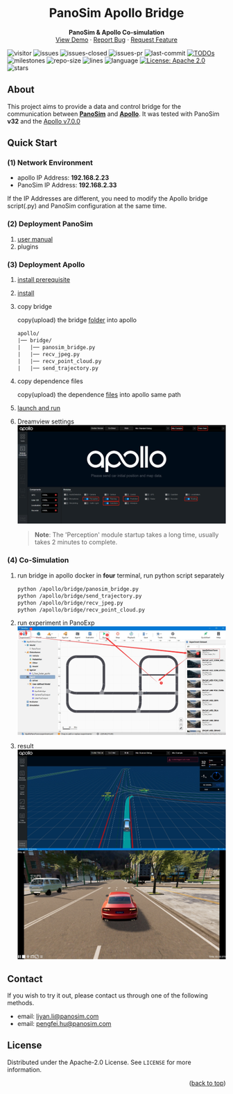 <a name="readme-top"></a>

<!-- PROJECT LOGO -->
<br />
<div align="center">
  <!-- <a href="https://github.com/othneildrew/Best-README-Template">
    <img src="images/logo.png" alt="Logo" width="80" height="80">
  </a> -->

  <h1 align="center">PanoSim Apollo Bridge</h1>
  <p align="center">
    <b>PanoSim & Apollo Co-simulation</b>
    <!-- <br /> -->
    <!-- <a href="https://github.com/othneildrew/Best-README-Template"><strong>Explore the docs »</strong></a>
    <br /> -->
    <br />
    <a href="https://github.com/liyanlee/PanoSim_Apollo_Bridge">View Demo</a>
    ·
    <a href="https://github.com/liyanlee/PanoSim_Apollo_Bridge/issues">Report Bug</a>
    ·
    <a href="https://github.com/liyanlee/PanoSim_Apollo_Bridge/pulls">Request Feature</a>
    <br>
  </p>
</div>


![visitor](https://komarev.com/ghpvc/?username=liyanlee&label=PROFILE+VIEWS)
![issues](https://img.shields.io/github/issues/liyanlee/PanoSim_Apollo_Bridge)
![issues-closed](https://img.shields.io/github/issues-closed/liyanlee/PanoSim_Apollo_Bridge)
![issues-pr](https://img.shields.io/github/issues-pr/liyanlee/PanoSim_Apollo_Bridge)
![last-commit](https://img.shields.io/github/last-commit/liyanlee/PanoSim_Apollo_Bridge)
[![TODOs](https://badgen.net/https/api.tickgit.com/badgen/github.com/liyanlee/PanoSim_Apollo_Bridge)](https://www.tickgit.com/browse?repo=github.com/liyanlee/PanoSim_Apollo_Bridge)
![milestones](https://img.shields.io/github/milestones/all/liyanlee/PanoSim_Apollo_Bridge)
![repo-size](https://img.shields.io/github/repo-size/liyanlee/PanoSim_Apollo_Bridge)
![lines](https://img.shields.io/tokei/lines/github/liyanlee/PanoSim_Apollo_Bridge)
![language](https://img.shields.io/badge/language-python-orange.svg)
[![License: Apache 2.0](https://img.shields.io/badge/License-Apache_2.0-blue.svg)](https://github.com/liyanlee/PanoSim_Apollo_Bridge/blob/main/LICENSE)
![stars](https://img.shields.io/github/stars/liyanlee/PanoSim_Apollo_Bridge?style=social)


<!-- ABOUT THE PROJECT -->
## About
This project aims to provide a data and control bridge for the communication between [__PanoSim__](http://www.panosim.com/) and [__Apollo__](https://www.apollo.auto/). It was tested with PanoSim **v32** and the [Apollo v7.0.0](https://github.com/ApolloAuto/apollo/tree/v7.0.0)

## Quick Start

### (1) Network Environment
- apollo IP Address: **192.168.2.23**
- PanoSim IP Address: **192.168.2.33**

If the IP Addresses are different, you need to modify the Apollo bridge script(.py) and PanoSim configuration at the same time.

### (2) Deployment PanoSim
1. [user manual](https://aic3a8owje.feishu.cn/docs/doccncuZRYgxSjNtBxTU2PXDXNF)
2. plugins


### (3) Deployment Apollo

1. [install prerequisite](https://github.com/ApolloAuto/apollo/blob/v7.0.0/docs/specs/prerequisite_software_installation_guide.md)


2. [install](https://github.com/ApolloAuto/apollo/blob/v7.0.0/docs/quickstart/apollo_software_installation_guide.md)


3. copy bridge

    copy(upload) the bridge [folder](https://github.com/liyanlee/PanoSim_Apollo_Bridge/tree/main/apollo/bridge) into apollo
    ```
    apollo/
    |── bridge/
    |   |── panosim_bridge.py
    |   |── recv_jpeg.py
    |   |── recv_point_cloud.py
    |   |── send_trajectory.py
    ```
4. copy dependence files
    
    copy(upload) the dependence [files](https://github.com/liyanlee/PanoSim_Apollo_Bridge/tree/main/apollo/modules) into apollo same path

5. [launch and run](https://github.com/ApolloAuto/apollo/blob/v7.0.0/docs/howto/how_to_launch_and_run_apollo.md)


6. Dreamview settings
![image](docs/images/Dreamview.jpg)

    > **Note**: The 'Perception' module startup takes a long time, usually takes 2 minutes to complete. 

### (4) Co-Simulation
1. run bridge in apollo docker
    in **four** terminal, run python script separately
    ```
    python /apollo/bridge/panosim_bridge.py
    python /apollo/bridge/send_trajectory.py
    python /apollo/bridge/recv_jpeg.py
    python /apollo/bridge/recv_point_cloud.py
    ```

2. run experiment in PanoExp
![image](docs/images/PanoExp.jpg)

3. result
![image](docs/images/Result.jpg)


## Contact
If you wish to try it out, please contact us through one of the following methods.
- email: liyan.li@panosim.com
- email: pengfei.hu@panosim.com

## License
Distributed under the Apache-2.0 License. See `LICENSE` for more information.

<p align="right">(<a href="#readme-top">back to top</a>)</p>
